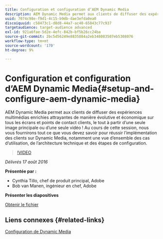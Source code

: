 ```yaml
---
title: Configuration et configuration d’AEM Dynamic Media
description: AEM Dynamic Media permet aux clients de diffuser des expériences multimédias enrichies attrayantes de manière évolutive et économique sur tous les écrans et points de contact clients, le tout à partir d’une seule image principale ou d’une seule vidéo !  Au cours de cette session, nous vous fournirons tout ce que vous devez savoir pour réussir l’implémentation des clients sur Dynamic Media, notamment une vue d’ensemble des cas d’utilisation, de l’architecture technique et des étapes de configuration.
uuid: 7074c98e-f9d1-4c15-b9db-dae3efda0ea0
discoiquuid: c58473c1-d8d8-44a7-ac40-65843c77c937
targetaudience: target-audience advanced
exl-id: 921a6fae-5d2e-4efc-842b-bf5b26cc24ba
source-git-commit: 2bc5d56249e8835884a2eb348083507eb5308076
workflow-type: tm+mt
source-wordcount: '170'
ht-degree: 9%

---
```


# Configuration et configuration d’AEM Dynamic Media{#setup-and-configure-aem-dynamic-media}

AEM Dynamic Media permet aux clients de diffuser des expériences multimédias enrichies attrayantes de manière évolutive et économique sur tous les écrans et points de contact clients, le tout à partir d’une seule image principale ou d’une seule vidéo !  Au cours de cette session, nous vous fournirons tout ce que vous devez savoir pour réussir l’implémentation des clients sur Dynamic Media, notamment une vue d’ensemble des cas d’utilisation, de l’architecture technique et des étapes de configuration.

>[!VIDEO](https://video.tv.adobe.com/v/19297/?quality=9)

*Délivrés 17 août 2016*

**Présentée par :**

* Cynthia Tillo, chef de produit principal, Adobe
* Bob van Manen, ingénieur en chef, Adobe

**Présenter les diapositives**

[Obtenir le fichier](assets/aemgems-081716-dynamic-media-configuration.pdf)

## Liens connexes {#related-links}

[Configuration de Dynamic Media](https://docs.adobe.com/docs/fr-FR/aem/6-2/administer/content/dynamic-media/config-dynamic.html)

<!--
[Get back to the Overview](https://helpx.adobe.com/experience-manager/kt/eseminars/gems/aem-index.html)
-->
